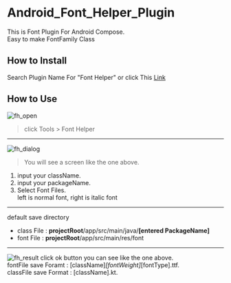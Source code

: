 # Android_Font_Helper_Plugin
This is Font Plugin For Android Compose.   
Easy to make FontFamily Class

## How to Install
Search Plugin Name For "Font Helper" or click This [Link](https://plugins.jetbrains.com/plugin/21596-fonthelper) 

## How to Use
![fh_open](https://user-images.githubusercontent.com/63912638/234792980-ae774404-ed71-4767-ab24-5a7a4fa589d0.png)
> click Tools > Font Helper
---
![fh_dialog](https://user-images.githubusercontent.com/63912638/234793142-23f7d153-e1ab-424d-9ecf-671215414264.png)
> You will see a screen like the one above.

1. input your className.
1. input your packageName. 
1. Select Font Files.  
left is normal font, right is italic font
---
default save directory 
- class File : **projectRoot**/app/src/main/java/**[entered PackageName]**
- font File : **projectRoot**/app/src/main/res/font

---
![fh_result](https://user-images.githubusercontent.com/63912638/234794163-d9f57816-0c7e-42a8-b16b-a1d45b6edd18.png)
click ok button you can see like the one above.    
fontFile save Foramt : [className]_[fontWeight]_[fontType].ttf.  
classFile save Format : [className].kt.  


